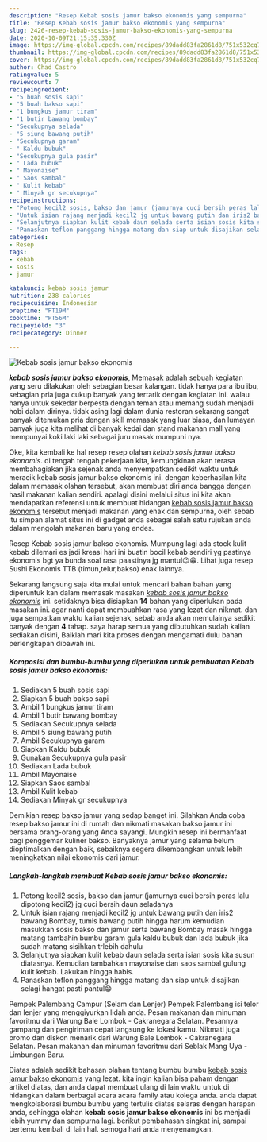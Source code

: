 ```yaml
---
description: "Resep Kebab sosis jamur bakso ekonomis yang sempurna"
title: "Resep Kebab sosis jamur bakso ekonomis yang sempurna"
slug: 2426-resep-kebab-sosis-jamur-bakso-ekonomis-yang-sempurna
date: 2020-10-09T21:15:35.330Z
image: https://img-global.cpcdn.com/recipes/89dadd83fa2861d8/751x532cq70/kebab-sosis-jamur-bakso-ekonomis-foto-resep-utama.jpg
thumbnail: https://img-global.cpcdn.com/recipes/89dadd83fa2861d8/751x532cq70/kebab-sosis-jamur-bakso-ekonomis-foto-resep-utama.jpg
cover: https://img-global.cpcdn.com/recipes/89dadd83fa2861d8/751x532cq70/kebab-sosis-jamur-bakso-ekonomis-foto-resep-utama.jpg
author: Chad Castro
ratingvalue: 5
reviewcount: 7
recipeingredient:
- "5 buah sosis sapi"
- "5 buah bakso sapi"
- "1 bungkus jamur tiram"
- "1 butir bawang bombay"
- "Secukupnya selada"
- "5 siung bawang putih"
- "Secukupnya garam"
- " Kaldu bubuk"
- "Secukupnya gula pasir"
- " Lada bubuk"
- " Mayonaise"
- " Saos sambal"
- " Kulit kebab"
- " Minyak gr secukupnya"
recipeinstructions:
- "Potong kecil2 sosis, bakso dan jamur (jamurnya cuci bersih peras lalu dipotong kecil2) jg cuci bersih daun seladanya"
- "Untuk isian rajang menjadi kecil2 jg untuk bawang putih dan iris2 bawang Bombay, tumis bawang putih hingga harum kemudian masukkan sosis bakso dan jamur serta bawang Bombay masak hingga matang tambahin bumbu garam gula kaldu bubuk dan lada bubuk jika sudah matang sisihkan trlebih dahulu"
- "Selanjutnya siapkan kulit kebab daun selada serta isian sosis kita susun diatasnya. Kemudian tambahkan mayonaise dan saos sambal gulung kulit kebab. Lakukan hingga habis."
- "Panaskan teflon panggang hingga matang dan siap untuk disajikan selagi hangat pasti pantul😁"
categories:
- Resep
tags:
- kebab
- sosis
- jamur

katakunci: kebab sosis jamur 
nutrition: 238 calories
recipecuisine: Indonesian
preptime: "PT19M"
cooktime: "PT56M"
recipeyield: "3"
recipecategory: Dinner

---
```



![Kebab sosis jamur bakso ekonomis](https://img-global.cpcdn.com/recipes/89dadd83fa2861d8/751x532cq70/kebab-sosis-jamur-bakso-ekonomis-foto-resep-utama.jpg)

<b><i>kebab sosis jamur bakso ekonomis</i></b>, Memasak adalah sebuah kegiatan yang seru dilakukan oleh sebagian besar kalangan. tidak hanya para ibu ibu, sebagian pria juga cukup banyak yang tertarik dengan kegiatan ini. walau hanya untuk sekedar berpesta dengan teman atau memang sudah menjadi hobi dalam dirinya. tidak asing lagi dalam dunia restoran sekarang sangat banyak ditemukan pria dengan skill memasak yang luar biasa, dan lumayan banyak juga kita melihat di banyak kedai dan stand makanan mall yang mempunyai koki laki laki sebagai juru masak mumpuni nya.

Oke, kita kembali ke hal resep resep olahan <i>kebab sosis jamur bakso ekonomis</i>. di tengah tengah pekerjaan kita, kemungkinan akan terasa membahagiakan jika sejenak anda menyempatkan sedikit waktu untuk meracik kebab sosis jamur bakso ekonomis ini. dengan keberhasilan kita dalam memasak olahan tersebut, akan membuat diri anda bangga dengan hasil makanan kalian sendiri. apalagi disini melalui situs ini kita akan mendapatkan referensi untuk membuat hidangan <u>kebab sosis jamur bakso ekonomis</u> tersebut menjadi makanan yang enak dan sempurna, oleh sebab itu simpan alamat situs ini di gadget anda sebagai salah satu rujukan anda dalam mengolah makanan baru yang endes.

Resep Kebab sosis jamur bakso ekonomis. Mumpung lagi ada stock kulit kebab dilemari es jadi kreasi hari ini buatin bocil kebab sendiri yg pastinya ekonomis bgt ya bunda soal rasa paastinya jg mantul😉😁. Lihat juga resep Sushi Ekonomis TTB (timun,telur,bakso) enak lainnya.


Sekarang langsung saja kita mulai untuk mencari bahan bahan yang diperuntuk kan dalam memasak masakan <u><i>kebab sosis jamur bakso ekonomis</i></u> ini. setidaknya bisa disiapkan <b>14</b> bahan yang diperlukan pada masakan ini. agar nanti dapat membuahkan rasa yang lezat dan nikmat. dan juga sempatkan waktu kalian sejenak, sebab anda akan memulainya sedikit banyak dengan <b>4</b> tahap. saya harap semua yang dibutuhkan sudah kalian sediakan disini, Baiklah mari kita proses dengan mengamati dulu bahan perlengkapan dibawah ini.

<!--inarticleads1-->

##### Komposisi dan bumbu-bumbu yang diperlukan untuk pembuatan Kebab sosis jamur bakso ekonomis:

1. Sediakan 5 buah sosis sapi
1. Siapkan 5 buah bakso sapi
1. Ambil 1 bungkus jamur tiram
1. Ambil 1 butir bawang bombay
1. Sediakan Secukupnya selada
1. Ambil 5 siung bawang putih
1. Ambil Secukupnya garam
1. Siapkan  Kaldu bubuk
1. Gunakan Secukupnya gula pasir
1. Sediakan  Lada bubuk
1. Ambil  Mayonaise
1. Siapkan  Saos sambal
1. Ambil  Kulit kebab
1. Sediakan  Minyak gr secukupnya


Demikian resep bakso jamur yang sedap banget ini. Silahkan Anda coba resep bakso jamur ini di rumah dan nikmati masakan bakso jamur ini bersama orang-orang yang Anda sayangi. Mungkin resep ini bermanfaat bagi penggemar kuliner bakso. Banyaknya jamur yang selama belum dioptimalkan dengan baik, sebaiknya segera dikembangkan untuk lebih meningkatkan nilai ekonomis dari jamur. 

<!--inarticleads2-->

##### Langkah-langkah membuat Kebab sosis jamur bakso ekonomis:

1. Potong kecil2 sosis, bakso dan jamur (jamurnya cuci bersih peras lalu dipotong kecil2) jg cuci bersih daun seladanya
1. Untuk isian rajang menjadi kecil2 jg untuk bawang putih dan iris2 bawang Bombay, tumis bawang putih hingga harum kemudian masukkan sosis bakso dan jamur serta bawang Bombay masak hingga matang tambahin bumbu garam gula kaldu bubuk dan lada bubuk jika sudah matang sisihkan trlebih dahulu
1. Selanjutnya siapkan kulit kebab daun selada serta isian sosis kita susun diatasnya. Kemudian tambahkan mayonaise dan saos sambal gulung kulit kebab. Lakukan hingga habis.
1. Panaskan teflon panggang hingga matang dan siap untuk disajikan selagi hangat pasti pantul😁


Pempek Palembang Campur (Selam dan Lenjer) Pempek Palembang isi telor dan lenjer yang menggiyurkan lidah anda. Pesan makanan dan minuman favoritmu dari Warung Bale Lombok - Cakranegara Selatan. Pesannya gampang dan pengiriman cepat langsung ke lokasi kamu. Nikmati juga promo dan diskon menarik dari Warung Bale Lombok - Cakranegara Selatan. Pesan makanan dan minuman favoritmu dari Seblak Mang Uya - Limbungan Baru. 

Diatas adalah sedikit bahasan olahan tentang bumbu bumbu <u>kebab sosis jamur bakso ekonomis</u> yang lezat. kita ingin kalian bisa paham dengan artikel diatas, dan anda dapat membuat ulang di lain waktu untuk di hidangkan dalam berbagai acara acara family atau kolega anda. anda dapat mengkolaborasi bumbu bumbu yang tertulis diatas selaras dengan harapan anda, sehingga olahan <b>kebab sosis jamur bakso ekonomis</b> ini bs menjadi lebih yummy dan sempurna lagi. berikut pembahasan singkat ini, sampai bertemu kembali di lain hal. semoga hari anda menyenangkan.
